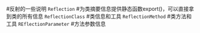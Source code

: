 #反射的一些说明
    `Reflection` #为类摘要信息提供静态函数export()，可以直接拿到类的所有信息
    `ReflectionClass` #类信息和工具
    `ReflectionMethod` #类方法和工具
    `REflectionParameter` #方法参数信息